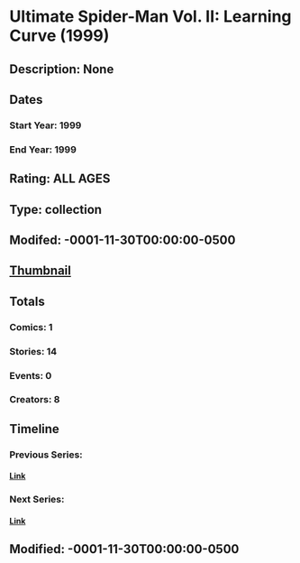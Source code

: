 # Ultimate Spider-Man Vol. II: Learning Curve (1999)
## Description: None
## Dates
### Start Year: 1999
### End Year: 1999
## Rating: ALL AGES
## Type: collection
## Modifed: -0001-11-30T00:00:00-0500
## [Thumbnail](http://i.annihil.us/u/prod/marvel/i/mg/f/20/4bc66bfec37b0.jpg)
## Totals
### Comics: 1
### Stories: 14
### Events: 0
### Creators: 8
## Timeline
### Previous Series: 
#### [Link]()
### Next Series: 
#### [Link]()
## Modified: -0001-11-30T00:00:00-0500